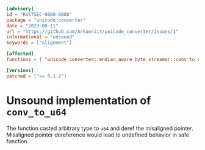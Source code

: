 ```toml
[advisory]
id = "RUSTSEC-0000-0000"
package = "unicode_converter"
date = "2023-08-11"
url = "https://github.com/Arkaeriit/unicode_converter/issues/1"
informational = "unsound"
keywords = ["alignment"]

[affected]
functions = { "unicode_converter::endian_aware_byte_streamer::conv_to_u64" = ["< 0.1.2"] }

[versions]
patched = [">= 0.1.2"]
```

# Unsound implementation of `conv_to_u64`
The function casted arbitrary type to `u64` and deref the misaligned pointer. Misaligned pointer dereference would lead to undefined behavior in safe function.
